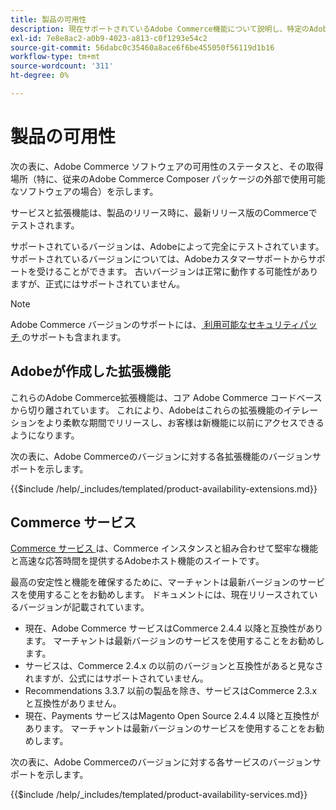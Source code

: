 ```yaml
---
title: 製品の可用性
description: 現在サポートされているAdobe Commerce機能について説明し、特定のAdobe Commerce リリースとの互換性を確認します。
exl-id: 7e8e8ac2-a0b9-4023-a813-c0f1293e54c2
source-git-commit: 56dabc0c35460a8ace6f6be455050f56119d1b16
workflow-type: tm+mt
source-wordcount: '311'
ht-degree: 0%

---
```


# 製品の可用性

次の表に、Adobe Commerce ソフトウェアの可用性のステータスと、その取得場所（特に、従来のAdobe Commerce Composer パッケージの外部で使用可能なソフトウェアの場合）を示します。

サービスと拡張機能は、製品のリリース時に、最新リリース版のCommerceでテストされます。

サポートされているバージョンは、Adobeによって完全にテストされています。 サポートされているバージョンについては、Adobeカスタマーサポートからサポートを受けることができます。 古いバージョンは正常に動作する可能性がありますが、正式にはサポートされていません。

>[!NOTE]
>
>Adobe Commerce バージョンのサポートには、[ 利用可能なセキュリティパッチ ](versions.md) のサポートも含まれます。

## Adobeが作成した拡張機能

これらのAdobe Commerce拡張機能は、コア Adobe Commerce コードベースから切り離されています。 これにより、Adobeはこれらの拡張機能のイテレーションをより柔軟な期間でリリースし、お客様は新機能に以前にアクセスできるようになります。

次の表に、Adobe Commerceのバージョンに対する各拡張機能のバージョンサポートを示します。

{{$include /help/_includes/templated/product-availability-extensions.md}}

## Commerce サービス

[Commerce サービス ](https://experienceleague.adobe.com/docs/commerce-merchant-services/user-guides/home.html) は、Commerce インスタンスと組み合わせて堅牢な機能と高速な応答時間を提供するAdobeホスト機能のスイートです。

最高の安定性と機能を確保するために、マーチャントは最新バージョンのサービスを使用することをお勧めします。 ドキュメントには、現在リリースされているバージョンが記載されています。

* 現在、Adobe Commerce サービスはCommerce 2.4.4 以降と互換性があります。 マーチャントは最新バージョンのサービスを使用することをお勧めします。
* サービスは、Commerce 2.4.x の以前のバージョンと互換性があると見なされますが、公式にはサポートされていません。
* Recommendations 3.3.7 以前の製品を除き、サービスはCommerce 2.3.x と互換性がありません。
* 現在、Payments サービスはMagento Open Source 2.4.4 以降と互換性があります。 マーチャントは最新バージョンのサービスを使用することをお勧めします。

次の表に、Adobe Commerceのバージョンに対する各サービスのバージョンサポートを示します。

{{$include /help/_includes/templated/product-availability-services.md}}
